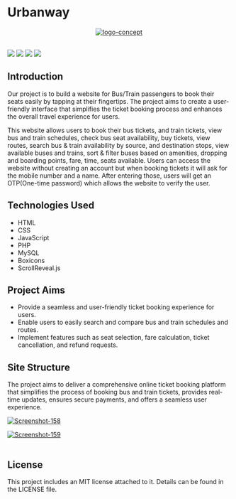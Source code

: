 # Urbanway

<p align="center"><a href="https://ibb.co/SXrY0qy"><img src="https://i.ibb.co/WWt8FS5/logo-concept.png" alt="logo-concept" border="0"></a><br /><a target='_blank' href='https://imgbb.com/'></a><br /></p>

<img src="https://img.shields.io/badge/HTML5-E34F26?style=for-the-badge&logo=html5&logoColor=white" /> <img src="https://img.shields.io/badge/CSS3-1572B6?style=for-the-badge&logo=css3&logoColor=white" />
<img src="https://img.shields.io/badge/JavaScript-323330?style=for-the-badge&logo=javascript&logoColor=F7DF1E" />
<img src="https://img.shields.io/badge/PHP-777BB4?style=for-the-badge&logo=php&logoColor=white" />



## Introduction

Our project is to build a website for Bus/Train passengers to book their seats easily by tapping at their fingertips. The project aims to create a user-friendly interface that simplifies the ticket booking process and enhances the overall travel experience for users.

This website allows users to book their bus tickets, and train tickets, view bus and train schedules, check bus seat availability, buy tickets, view routes, search bus & train availability by source, and destination stops, view available buses and trains, sort & filter buses based on amenities, dropping and boarding points, fare, time, seats available. Users can access the website without creating an account but when booking tickets it will ask for the mobile number and a name. After entering those, users will get an OTP(One-time password) which allows the website to verify the user.


## Technologies Used

- HTML
- CSS
- JavaScript
- PHP 
- MySQL
- Boxicons 
- ScrollReveal.js

## Project Aims

- Provide a seamless and user-friendly ticket booking experience for users.
- Enable users to easily search and compare bus and train schedules and routes.
- Implement features such as seat selection, fare calculation, ticket cancellation, and refund requests.

## Site Structure

The project aims to deliver a comprehensive online ticket booking platform that simplifies the process of booking bus and train tickets, provides real-time updates, ensures secure payments, and offers a seamless user experience.

<p align="center">

<a href="https://ibb.co/qDy8KGp"><img src="https://i.ibb.co/D1VFhXQ/Screenshot-158.png" alt="Screenshot-158" border="0"></a><br /><a target='_blank' href='https://emoticoncentral.com/category/growing-heart'></a>

<a href="https://ibb.co/FVrKrDW"><img src="https://i.ibb.co/rsjmjwt/Screenshot-159.png" alt="Screenshot-159" border="0"></a><br /><a target='_blank' href='https://emoticoncentral.com/category/growing-heart'></a><br />

</P>


## License

This project includes an MIT license attached to it. Details can be found in the LICENSE file.
